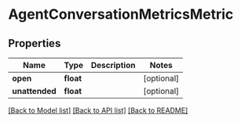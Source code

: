 # AgentConversationMetricsMetric

## Properties
Name | Type | Description | Notes
------------ | ------------- | ------------- | -------------
**open** | **float** |  | [optional] 
**unattended** | **float** |  | [optional] 

[[Back to Model list]](../README.md#documentation-for-models) [[Back to API list]](../README.md#documentation-for-api-endpoints) [[Back to README]](../README.md)


